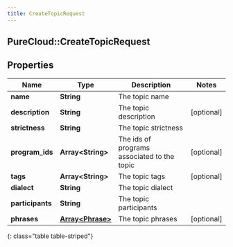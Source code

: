 ```yaml
---
title: CreateTopicRequest
---
```

## PureCloud::CreateTopicRequest

## Properties

|Name | Type | Description | Notes|
|------------ | ------------- | ------------- | -------------|
| **name** | **String** | The topic name | |
| **description** | **String** | The topic description | [optional] |
| **strictness** | **String** | The topic strictness | |
| **program_ids** | **Array&lt;String&gt;** | The ids of programs associated to the topic | [optional] |
| **tags** | **Array&lt;String&gt;** | The topic tags | [optional] |
| **dialect** | **String** | The topic dialect | |
| **participants** | **String** | The topic participants | |
| **phrases** | [**Array&lt;Phrase&gt;**](Phrase.html) | The topic phrases | [optional] |
{: class="table table-striped"}


